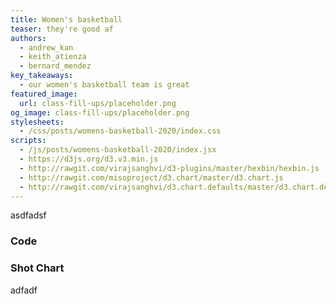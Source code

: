 ```yaml
---
title: Women's basketball
teaser: they're good af
authors:
  - andrew_kan
  - keith_atienza
  - bernard_mendez
key_takeaways:
  - our women's basketball team is great
featured_image:
  url: class-fill-ups/placeholder.png
og_image: class-fill-ups/placeholder.png
stylesheets:
  - /css/posts/womens-basketball-2020/index.css
scripts:
  - /js/posts/womens-basketball-2020/index.jsx
  - https://d3js.org/d3.v3.min.js
  - http://rawgit.com/virajsanghvi/d3-plugins/master/hexbin/hexbin.js
  - http://rawgit.com/misoproject/d3.chart/master/d3.chart.js
  - http://rawgit.com/virajsanghvi/d3.chart.defaults/master/d3.chart.defaults.js
---
```


asdfadsf

### Code

<div id="chart"></div>

### Shot Chart

adfadf

<script src="https://d3js.org/d3.v3.min.js"></script>
<script type="text/babel" src="/js/posts/womens-basketball-2020/index.jsx"></script>
